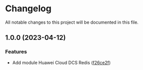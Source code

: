 # Changelog

All notable changes to this project will be documented in this file.

## 1.0.0 (2023-04-12)


### Features

* Add module Huawei Cloud DCS Redis ([f26ce2f](https://github.com/cloud-labs-infra/terraform-huaweicloud-dcs-redis/commit/f26ce2f2f0da4ba94ff2cf8a10164677bc26ee39))
